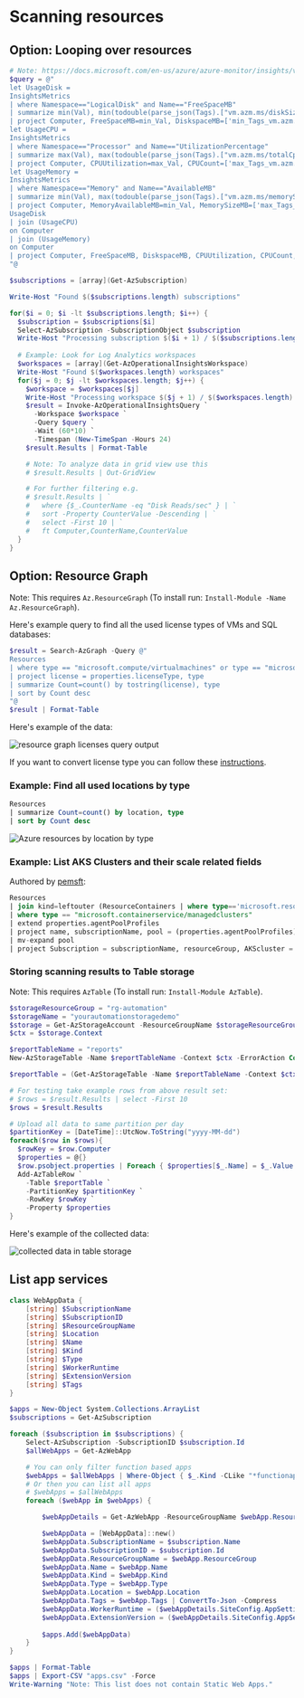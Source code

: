 # Scanning resources

## Option: Looping over resources

```powershell
# Note: https://docs.microsoft.com/en-us/azure/azure-monitor/insights/vminsights-ga-release-faq#what-should-i-do-about-the-performance-counters-in-my-workspace-if-i-install-the-vminsights-solution
$query = @"
let UsageDisk =
InsightsMetrics
| where Namespace=="LogicalDisk" and Name=="FreeSpaceMB"
| summarize min(Val), min(todouble(parse_json(Tags).["vm.azm.ms/diskSizeMB"])) by Computer
| project Computer, FreeSpaceMB=min_Val, DiskspaceMB=['min_Tags_vm.azm.ms/diskSizeMB'];
let UsageCPU =
InsightsMetrics
| where Namespace=="Processor" and Name=="UtilizationPercentage"
| summarize max(Val), max(todouble(parse_json(Tags).["vm.azm.ms/totalCpus"])) by Computer
| project Computer, CPUUtilization=max_Val, CPUCount=['max_Tags_vm.azm.ms/totalCpus'];
let UsageMemory =
InsightsMetrics
| where Namespace=="Memory" and Name=="AvailableMB"
| summarize min(Val), max(todouble(parse_json(Tags).["vm.azm.ms/memorySizeMB"])) by Computer
| project Computer, MemoryAvailableMB=min_Val, MemorySizeMB=['max_Tags_vm.azm.ms/memorySizeMB'];
UsageDisk
| join (UsageCPU) 
on Computer
| join (UsageMemory)
on Computer
| project Computer, FreeSpaceMB, DiskspaceMB, CPUUtilization, CPUCount, MemoryAvailableMB, MemorySizeMB
"@

$subscriptions = [array](Get-AzSubscription)

Write-Host "Found $($subscriptions.length) subscriptions"

for($i = 0; $i -lt $subscriptions.length; $i++) {
  $subscription = $subscriptions[$i]
  Select-AzSubscription -SubscriptionObject $subscription
  Write-Host "Processing subscription $($i + 1) / $($subscriptions.length) - $($subscription.name)"
  
  # Example: Look for Log Analytics workspaces
  $workspaces = [array](Get-AzOperationalInsightsWorkspace)
  Write-Host "Found $($workspaces.length) workspaces"
  for($j = 0; $j -lt $workspaces.length; $j++) {
    $workspace = $workspaces[$j]
    Write-Host "Processing workspace $($j + 1) / $($workspaces.length) - $($workspace.name)"
    $result = Invoke-AzOperationalInsightsQuery `
      -Workspace $workspace `
      -Query $query `
      -Wait (60*10) `
      -Timespan (New-TimeSpan -Hours 24)
    $result.Results | Format-Table

    # Note: To analyze data in grid view use this
    # $result.Results | Out-GridView

    # For further filtering e.g.
    # $result.Results | `
    #   where {$_.CounterName -eq "Disk Reads/sec" } | `
    #   sort -Property CounterValue -Descending | `
    #   select -First 10 | `
    #   ft Computer,CounterName,CounterValue
  }
}
```

## Option: Resource Graph

Note: This requires `Az.ResourceGraph` (To install run: `Install-Module -Name Az.ResourceGraph`).

Here's example query to find all the used license types of VMs and SQL databases:

```powershell
$result = Search-AzGraph -Query @"
Resources
| where type == "microsoft.compute/virtualmachines" or type == "microsoft.sql/servers/databases"
| project license = properties.licenseType, type
| summarize Count=count() by tostring(license), type
| sort by Count desc
"@
$result | Format-Table
```

Here's example of the data:

![resource graph licenses query output](https://user-images.githubusercontent.com/2357647/83683000-5b8cae80-a5ed-11ea-8cb9-b93df300ec12.png)

If you want to convert license type you can follow these
[instructions](https://docs.microsoft.com/en-us/azure/virtual-machines/windows/hybrid-use-benefit-licensing).

### Example: Find all used locations by type

```sql
Resources
| summarize Count=count() by location, type
| sort by Count desc
```

![Azure resources by location by type](https://user-images.githubusercontent.com/2357647/85825305-89978580-b78a-11ea-8362-8d6168eddbdd.png)

### Example: List AKS Clusters and their scale related fields

Authored by [pemsft](https://github.com/pemsft):

```sql
Resources
| join kind=leftouter (ResourceContainers | where type=='microsoft.resources/subscriptions' | project subscriptionName=name, subscriptionId) on subscriptionId
| where type == "microsoft.containerservice/managedclusters"
| extend properties.agentPoolProfiles
| project name, subscriptionName, pool = (properties.agentPoolProfiles),subscriptionId, location, resourceGroup
| mv-expand pool
| project Subscription = subscriptionName, resourceGroup, AKScluster = name, scaleDownMode = pool.scaleDownMode, autoScaling = pool.enableAutoScaling, pool.mode, nodeSize = pool.vmSize, count = pool.['count'], location, subscriptionId
```

### Storing scanning results to Table storage

Note: This requires `AzTable` (To install run: `Install-Module AzTable`).

```powershell
$storageResourceGroup = "rg-automation"
$storageName = "yourautomationstoragedemo"
$storage = Get-AzStorageAccount -ResourceGroupName $storageResourceGroup -Name $storageName
$ctx = $storage.Context

$reportTableName = "reports"
New-AzStorageTable -Name $reportTableName -Context $ctx -ErrorAction Continue

$reportTable = (Get-AzStorageTable -Name $reportTableName -Context $ctx).CloudTable

# For testing take example rows from above result set:
# $rows = $result.Results | select -First 10
$rows = $result.Results

# Upload all data to same partition per day
$partitionKey = [DateTime]::UtcNow.ToString("yyyy-MM-dd")
foreach($row in $rows){
  $rowKey = $row.Computer
  $properties = @{}
  $row.psobject.properties | Foreach { $properties[$_.Name] = $_.Value }
  Add-AzTableRow `
    -Table $reportTable `
    -PartitionKey $partitionKey `
    -RowKey $rowKey `
    -Property $properties
}
```

Here's example of the collected data:

![collected data in table storage](https://user-images.githubusercontent.com/2357647/83232491-f290db00-a195-11ea-9bcd-fe61dc1e126f.png)

## List app services

```powershell
class WebAppData {
    [string] $SubscriptionName
    [string] $SubscriptionID
    [string] $ResourceGroupName
    [string] $Location
    [string] $Name
    [string] $Kind
    [string] $Type
    [string] $WorkerRuntime
    [string] $ExtensionVersion
    [string] $Tags
}

$apps = New-Object System.Collections.ArrayList
$subscriptions = Get-AzSubscription

foreach ($subscription in $subscriptions) {
    Select-AzSubscription -SubscriptionID $subscription.Id
    $allWebApps = Get-AzWebApp

    # You can only filter function based apps
    $webApps = $allWebApps | Where-Object { $_.Kind -CLike "*functionapp*" }
    # Or then you can list all apps
    # $webApps = $allWebApps
    foreach ($webApp in $webApps) {

        $webAppDetails = Get-AzWebApp -ResourceGroupName $webApp.ResourceGroup -Name $webApp.Name

        $webAppData = [WebAppData]::new()
        $webAppData.SubscriptionName = $subscription.Name
        $webAppData.SubscriptionID = $subscription.Id
        $webAppData.ResourceGroupName = $webApp.ResourceGroup
        $webAppData.Name = $webApp.Name
        $webAppData.Kind = $webApp.Kind
        $webAppData.Type = $webApp.Type
        $webAppData.Location = $webApp.Location
        $webAppData.Tags = $webApp.Tags | ConvertTo-Json -Compress
        $webAppData.WorkerRuntime = ($webAppDetails.SiteConfig.AppSettings | Where-Object { $_.name -eq "FUNCTIONS_WORKER_RUNTIME" }).Value
        $webAppData.ExtensionVersion = ($webAppDetails.SiteConfig.AppSettings | Where-Object { $_.name -eq "FUNCTIONS_EXTENSION_VERSION" }).Value
        
        $apps.Add($webAppData)
    }
}

$apps | Format-Table
$apps | Export-CSV "apps.csv" -Force
Write-Warning "Note: This list does not contain Static Web Apps." 
```